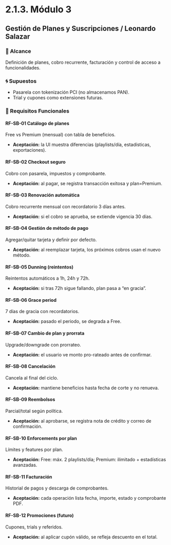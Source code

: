 # 2.1.3. Módulo 3

## Gestión de Planes y Suscripciones / Leonardo Salazar

### 🎯 Alcance
Definición de planes, cobro recurrente, facturación y control de acceso a funcionalidades.

### 🌀 Supuestos
- Pasarela con tokenización PCI (no almacenamos PAN).
- Trial y cupones como extensiones futuras.

### 🤖 Requisitos Funcionales

#### RF-SB-01 Catálogo de planes
Free vs Premium (mensual) con tabla de beneficios.  
- **Aceptación:** la UI muestra diferencias (playlists/día, estadísticas, exportaciones).

#### RF-SB-02 Checkout seguro
Cobro con pasarela, impuestos y comprobante.  
- **Aceptación:** al pagar, se registra transacción exitosa y plan=Premium.

#### RF-SB-03 Renovación automática
Cobro recurrente mensual con recordatorio 3 días antes.  
- **Aceptación:** si el cobro se aprueba, se extiende vigencia 30 días.

#### RF-SB-04 Gestión de método de pago
Agregar/quitar tarjeta y definir por defecto.  
- **Aceptación:** al reemplazar tarjeta, los próximos cobros usan el nuevo método.

#### RF-SB-05 Dunning (reintentos)
Reintentos automáticos a 1h, 24h y 72h.  
- **Aceptación:** si tras 72h sigue fallando, plan pasa a “en gracia”.

#### RF-SB-06 Grace period
7 días de gracia con recordatorios.  
- **Aceptación:** pasado el periodo, se degrada a Free.

#### RF-SB-07 Cambio de plan y prorrata
Upgrade/downgrade con prorrateo.  
- **Aceptación:** el usuario ve monto pro-rateado antes de confirmar.

#### RF-SB-08 Cancelación
Cancela al final del ciclo.  
- **Aceptación:** mantiene beneficios hasta fecha de corte y no renueva.

#### RF-SB-09 Reembolsos
Parcial/total según política.  
- **Aceptación:** al aprobarse, se registra nota de crédito y correo de confirmación.

#### RF-SB-10 Enforcements por plan
Límites y features por plan.  
- **Aceptación:** Free: máx. 2 playlists/día; Premium: ilimitado + estadísticas avanzadas.

#### RF-SB-11 Facturación
Historial de pagos y descarga de comprobantes.  
- **Aceptación:** cada operación lista fecha, importe, estado y comprobante PDF.

#### RF-SB-12 Promociones (futuro)
Cupones, trials y referidos.  
- **Aceptación:** al aplicar cupón válido, se refleja descuento en el total.
